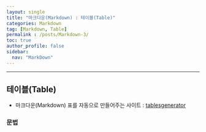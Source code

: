 ```yaml
---
layout: single
title: "마크다운(Markdown) : 테이블(Table)"
categories: Markdown
tag: [Markdown, Table]
permalink : /posts/Markdown-3/
toc: true
author_profile: false
sidebar:
  nav: "MarkDown"
---
```

  
<hr>

## 테이블(Table)

* 마크다운(Markdown) 표를 자동으로 만들어주는 사이트 : [tablesgenerator](https://www.tablesgenerator.com/markdown_tables)

### 문법

